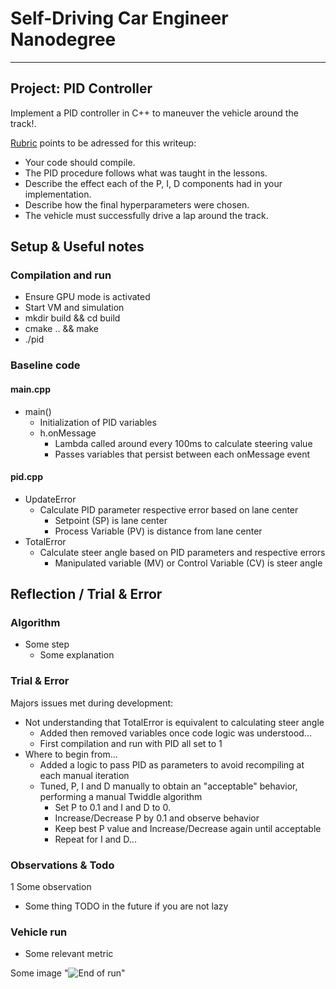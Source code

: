# Self-Driving Car Engineer Nanodegree

---

## Project: **PID Controller** 

Implement a PID controller in C++ to maneuver the vehicle around the track!.

[Rubric](https://review.udacity.com/#!/rubrics/1972/view) points to be adressed for this writeup:
* Your code should compile.
* The PID procedure follows what was taught in the lessons.
* Describe the effect each of the P, I, D components had in your implementation.
* Describe how the final hyperparameters were chosen.
* The vehicle must successfully drive a lap around the track.

[//]: # (Image References)

[image1]: ./someimage.png "Some image..."

## Setup & Useful notes

### Compilation and run

* Ensure GPU mode is activated
* Start VM and simulation
* mkdir build && cd build
* cmake .. && make
* ./pid

### Baseline code

#### main.cpp
* main()
  * Initialization of PID variables
  * h.onMessage
    * Lambda called around every 100ms to calculate steering value
    * Passes variables that persist between each onMessage event
#### pid.cpp
* UpdateError
  * Calculate PID parameter respective error based on lane center
    * Setpoint (SP) is lane center
    * Process Variable (PV) is distance from lane center   
* TotalError
  * Calculate steer angle based on PID parameters and respective errors
    * Manipulated variable (MV) or Control Variable (CV) is steer angle

## Reflection / Trial & Error

### Algorithm
* Some step
  * Some explanation

### Trial & Error
Majors issues met during development:
* Not understanding that TotalError is equivalent to calculating steer angle
  * Added then removed variables once code logic was understood...
  * First compilation and run with PID all set to 1
* Where to begin from...
  * Added a logic to pass PID as parameters to avoid recompiling at each manual iteration
  * Tuned, P, I and D manually to obtain an "acceptable" behavior, performing a manual Twiddle algorithm
    * Set P to 0.1 and I and D to 0.
    * Increase/Decrease P by 0.1 and observe behavior
    * Keep best P value and Increase/Decrease again until acceptable
    * Repeat for I and D...

### Observations & Todo
1 Some observation
  * Some thing TODO in the future if you are not lazy

### Vehicle run
* Some relevant metric

 Some image "![End of run][image1]"